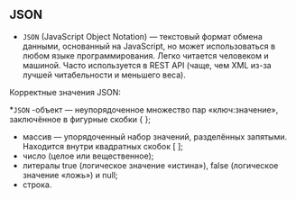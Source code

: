 ## JSON
* `JSON` (JavaScript Object Notation) — текстовый формат обмена данными, основанный на JavaScript, но может использоваться в любом языке программирования. Легко читается человеком и машиной. Часто используется в REST API (чаще, чем XML из-за лучшей читабельности и меньшего веса).

Корректные значения JSON:

*`JSON` -объект — неупорядоченное множество пар «ключ:значение», заключённое в фигурные скобки { };
* массив — упорядоченный набор значений, разделённых запятыми. Находится внутри квадратных скобок [ ];
* число (целое или вещественное);
* литералы true (логическое значение «истина»), false (логическое значение «ложь») и null;
* строка.
